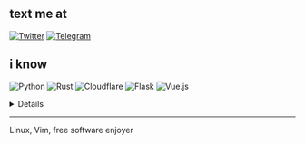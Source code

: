 
## text me at
[![Twitter](https://img.shields.io/badge/Twitter-%231DA1F2.svg?logo=Twitter&logoColor=white)](https://twitter.com/straightdozari) 
[![Telegram](https://img.shields.io/badge/Telegram-%231DA1F2.svg?logo=Telegram&logoColor=white)](https://t.me/straightdozari) 

## i know
![Python](https://img.shields.io/badge/python-3670A0?style=flat&logo=python&logoColor=ffdd54) ![Rust](https://img.shields.io/badge/rust-%23000000.svg?style=flat&logo=rust&logoColor=white) ![Cloudflare](https://img.shields.io/badge/Cloudflare-F38020?style=flat&logo=Cloudflare&logoColor=white) ![Flask](https://img.shields.io/badge/flask-%23000.svg?style=flat&logo=flask&logoColor=white) ![Vue.js](https://img.shields.io/badge/vuejs-%2335495e.svg?style=flat&logo=vuedotjs&logoColor=%234FC08D)

<details>
![](https://github-readme-stats.vercel.app/api?username=yunesxinus&theme=gruvbox&hide_border=false&include_all_commits=false&count_private=false)<br/>
![](https://github-readme-streak-stats.herokuapp.com/?user=yunesxinus&theme=gruvbox&hide_border=false)<br/>
![](https://github-readme-stats.vercel.app/api/top-langs/?username=yunesxinus&theme=gruvbox&hide_border=false&include_all_commits=false&count_private=false&layout=compact)
</details>

---

Linux, Vim, free software enjoyer
